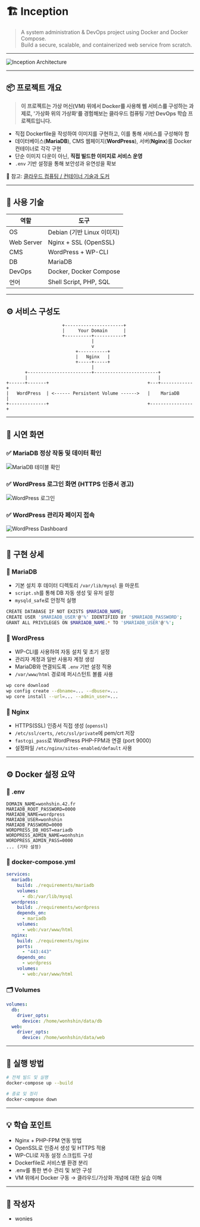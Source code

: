 # 🏗️ Inception
> A system administration & DevOps project using Docker and Docker Compose.  
> Build a secure, scalable, and containerized web service from scratch.

---

![Inception Architecture](./inception_architecture.png)

---

## 📦 프로젝트 개요

> **이 프로젝트는 가상 머신(VM) 위에서 Docker를 사용해 웹 서비스를 구성하는 과제로, '가상화 위의 가상화'를 경험해보는 클라우드 컴퓨팅 기반 DevOps 학습 프로젝트입니다.**

- 직접 Dockerfile을 작성하여 이미지를 구현하고, 이를 통해 서비스를 구성해야 함
- 데이터베이스(**MariaDB**), CMS 웹페이지(**WordPress**), 서버(**Nginx**)를 Docker 컨테이너로 각각 구현
- 단순 이미지 다운이 아닌, **직접 빌드한 이미지로 서비스 운영**
- `.env` 기반 설정을 통해 보안성과 유연성을 확보

🔗 참고: [클라우드 컴퓨팅 / 컨테이너 기술과 도커](https://www.notion.so/d1af565f2db3492cb27982a763a65bc0?pvs=21)

---

## 🧱 사용 기술
| 역할 | 도구 |
|------|------|
| OS | Debian (기반 Linux 이미지) |
| Web Server | Nginx + SSL (OpenSSL) |
| CMS | WordPress + WP-CLI |
| DB | MariaDB |
| DevOps | Docker, Docker Compose |
| 언어 | Shell Script, PHP, SQL |

---

## ⚙️ 서비스 구성도

```plaintext
                     +----------------------+
                     |     Your Domain      |
                     +----------+-----------+
                                |
                                v
                          +-----------+
                          |   Nginx   |
                          +-----+-----+
                                |
       +------------------------+------------------------+
       |                                                 |
+------+-------+                                     +---+------------+
|   WordPress  | <------ Persistent Volume ------>   |    MariaDB     |
+--------------+                                     +----------------+
```

---

## 📸 시연 화면

### ✅ MariaDB 정상 작동 및 데이터 확인
![MariaDB 테이블 확인](./mariadb_status.png)

### ✅ WordPress 로그인 화면 (HTTPS 인증서 경고)
![WordPress 로그인](./wp_login_https_warning.png)

### ✅ WordPress 관리자 페이지 접속
![WordPress Dashboard](./wp_dashboard_https.png)

---

## 🧩 구현 상세

### 🔹 MariaDB
- 기본 설치 후 데이터 디렉토리 `/var/lib/mysql` 을 마운트
- `script.sh`를 통해 DB 자동 생성 및 유저 설정
- `mysqld_safe`로 안정적 실행

```sh
CREATE DATABASE IF NOT EXISTS $MARIADB_NAME;
CREATE USER '$MARIADB_USER'@'%' IDENTIFIED BY '$MARIADB_PASSWORD';
GRANT ALL PRIVILEGES ON $MARIADB_NAME.* TO '$MARIADB_USER'@'%';
```

### 🔹 WordPress
- WP-CLI를 사용하여 자동 설치 및 초기 설정
- 관리자 계정과 일반 사용자 계정 생성
- MariaDB와 연결되도록 `.env` 기반 설정 적용
- `/var/www/html` 경로에 퍼시스턴트 볼륨 사용

```sh
wp core download
wp config create --dbname=... --dbuser=...
wp core install --url=... --admin_user=... 
```

### 🔹 Nginx
- HTTPS(SSL) 인증서 직접 생성 (`openssl`)
- `/etc/ssl/certs`, `/etc/ssl/private`에 pem/crt 저장
- `fastcgi_pass`로 WordPress PHP-FPM과 연결 (port 9000)
- 설정파일 `/etc/nginx/sites-enabled/default` 사용

---

## ⚙️ Docker 설정 요약

### 📁 .env
```dotenv
DOMAIN_NAME=wonhshin.42.fr
MARIADB_ROOT_PASSWORD=0000
MARIADB_NAME=wordpress
MARIADB_USER=wonhshin
MARIADB_PASSWORD=0000
WORDPRESS_DB_HOST=mariadb
WORDPRESS_ADMIN_NAME=wonhshin
WORDPRESS_ADMIN_PASS=0000
... (기타 설정)
```

### 📄 docker-compose.yml
```yaml
services:
  mariadb:
    build: ./requirements/mariadb
    volumes:
      - db:/var/lib/mysql
  wordpress:
    build: ./requirements/wordpress
    depends_on:
      - mariadb
    volumes:
      - web:/var/www/html
  nginx:
    build: ./requirements/nginx
    ports:
      - "443:443"
    depends_on:
      - wordpress
    volumes:
      - web:/var/www/html
```

### 🗂️ Volumes
```yaml
volumes:
  db:
    driver_opts:
      device: /home/wonhshin/data/db
  web:
    driver_opts:
      device: /home/wonhshin/data/web
```

---

## 🚀 실행 방법

```bash
# 전체 빌드 및 실행
docker-compose up --build

# 종료 및 정리
docker-compose down
```

---

## 💡 학습 포인트
- Nginx + PHP-FPM 연동 방법
- OpenSSL로 인증서 생성 및 HTTPS 적용
- WP-CLI로 자동 설정 스크립트 구성
- Dockerfile로 서비스별 환경 분리
- .env를 통한 변수 관리 및 보안 구성
- VM 위에서 Docker 구동 → 클라우드/가상화 개념에 대한 실습 이해

---

## 👤 작성자
- wonies
